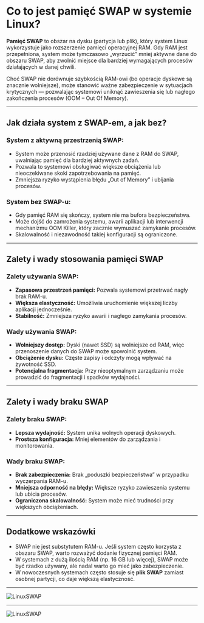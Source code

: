 # Co to jest pamięć SWAP w systemie Linux?

**Pamięć SWAP** to obszar na dysku (partycja lub plik), który system Linux wykorzystuje jako rozszerzenie pamięci operacyjnej RAM. Gdy RAM jest przepełniona, system może tymczasowo „wyrzucić” mniej aktywne dane do obszaru SWAP, aby zwolnić miejsce dla bardziej wymagających procesów działających w danej chwili.

Choć SWAP nie dorównuje szybkością RAM-owi (bo operacje dyskowe są znacznie wolniejsze), może stanowić ważne zabezpieczenie w sytuacjach krytycznych — pozwalając systemowi uniknąć zawieszenia się lub nagłego zakończenia procesów (OOM – Out Of Memory).

---

## Jak działa system z SWAP-em, a jak bez?

### System z aktywną przestrzenią SWAP:
- System może przenosić rzadziej używane dane z RAM do SWAP, uwalniając pamięć dla bardziej aktywnych zadań.
- Pozwala to systemowi obsługiwać większe obciążenia lub nieoczekiwane skoki zapotrzebowania na pamięć.
- Zmniejsza ryzyko wystąpienia błędu „Out of Memory” i ubijania procesów.

### System bez SWAP-u:
- Gdy pamięć RAM się skończy, system nie ma bufora bezpieczeństwa.
- Może dojść do zamrożenia systemu, awarii aplikacji lub interwencji mechanizmu OOM Killer, który zacznie wymuszać zamykanie procesów.
- Skalowalność i niezawodność takiej konfiguracji są ograniczone.

---

## Zalety i wady stosowania pamięci SWAP

### Zalety używania SWAP:
- **Zapasowa przestrzeń pamięci:** Pozwala systemowi przetrwać nagły brak RAM-u.
- **Większa elastyczność:** Umożliwia uruchomienie większej liczby aplikacji jednocześnie.
- **Stabilność:** Zmniejsza ryzyko awarii i nagłego zamykania procesów.

### Wady używania SWAP:
- **Wolniejszy dostęp:** Dyski (nawet SSD) są wolniejsze od RAM, więc przenoszenie danych do SWAP może spowolnić system.
- **Obciążenie dysku:** Częste zapisy i odczyty mogą wpływać na żywotność SSD.
- **Potencjalna fragmentacja:** Przy nieoptymalnym zarządzaniu może prowadzić do fragmentacji i spadków wydajności.

---

## Zalety i wady braku SWAP

### Zalety braku SWAP:
- **Lepsza wydajność:** System unika wolnych operacji dyskowych.
- **Prostsza konfiguracja:** Mniej elementów do zarządzania i monitorowania.

### Wady braku SWAP:
- **Brak zabezpieczenia:** Brak „poduszki bezpieczeństwa” w przypadku wyczerpania RAM-u.
- **Mniejsza odporność na błędy:** Większe ryzyko zawieszenia systemu lub ubicia procesów.
- **Ograniczona skalowalność:** System może mieć trudności przy większych obciążeniach.

---

## Dodatkowe wskazówki

- SWAP nie jest substytutem RAM-u. Jeśli system często korzysta z obszaru SWAP, warto rozważyć dodanie fizycznej pamięci RAM.
- W systemach z dużą ilością RAM (np. 16 GB lub więcej), SWAP może być rzadko używany, ale nadal warto go mieć jako zabezpieczenie.
- W nowoczesnych systemach często stosuje się **plik SWAP** zamiast osobnej partycji, co daje większą elastyczność.

---
![LinuxSWAP](1_06_1_LinuxSWAP.png)
___

![LinuxSWAP](1_06_1_LinuxSWAP2.png)



